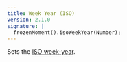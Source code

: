 ```yaml
---
title: Week Year (ISO)
version: 2.1.0
signature: |
  frozenMoment().isoWeekYear(Number);
---
```



Sets the [ISO week-year](http://en.wikipedia.org/wiki/ISO_week_date).
